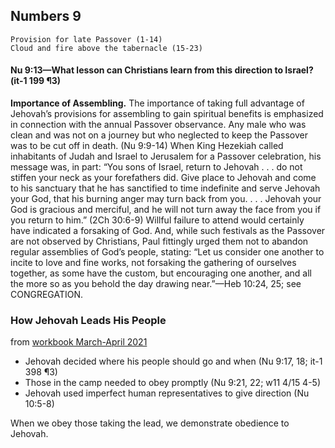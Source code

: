 ## Numbers 9

```
Provision for late Passover (1-14)
Cloud and fire above the tabernacle (15-23)
```

#### Nu 9:13​—What lesson can Christians learn from this direction to Israel? (it-1 199 ¶3)

**Importance of Assembling.** The importance of taking full advantage of Jehovah’s provisions for assembling to gain spiritual benefits is emphasized in connection with the annual Passover observance. Any male who was clean and was not on a journey but who neglected to keep the Passover was to be cut off in death. (Nu 9:9-14) When King Hezekiah called inhabitants of Judah and Israel to Jerusalem for a Passover celebration, his message was, in part: “You sons of Israel, return to Jehovah . . . do not stiffen your neck as your forefathers did. Give place to Jehovah and come to his sanctuary that he has sanctified to time indefinite and serve Jehovah your God, that his burning anger may turn back from you. . . . Jehovah your God is gracious and merciful, and he will not turn away the face from you if you return to him.” (2Ch 30:6-9) Willful failure to attend would certainly have indicated a forsaking of God. And, while such festivals as the Passover are not observed by Christians, Paul fittingly urged them not to abandon regular assemblies of God’s people, stating: “Let us consider one another to incite to love and fine works, not forsaking the gathering of ourselves together, as some have the custom, but encouraging one another, and all the more so as you behold the day drawing near.”​—Heb 10:24, 25; see CONGREGATION.

### How Jehovah Leads His People

from [workbook March-April 2021](https://www.jw.org/en/library/jw-meeting-workbook/march-april-2021-mwb/Life-and-Ministry-Meeting-Schedule-for-March-8-14-2021/How-Jehovah-Leads-His-People/)

- Jehovah decided where his people should go and when (Nu 9:17, 18; it-1 398 ¶3)
- Those in the camp needed to obey promptly (Nu 9:21, 22; w11 4/15 4-5)
- Jehovah used imperfect human representatives to give direction (Nu 10:5-8)

When we obey those taking the lead, we demonstrate obedience to Jehovah.
